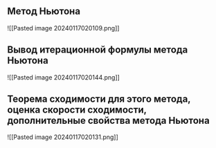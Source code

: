 
## Метод Ньютона

![[Pasted image 20240117020109.png]]

## Вывод итерационной формулы метода Ньютона

![[Pasted image 20240117020144.png]]

## Теорема сходимости для этого метода, оценка скорости сходимости, дополнительные свойства метода Ньютона

![[Pasted image 20240117020131.png]]